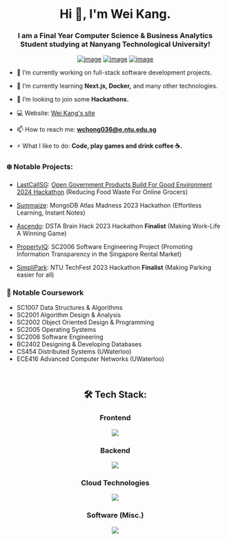 <h1 align="center">Hi 👋, I'm Wei Kang.</h1>
<h3 align="center">I am a Final Year Computer Science & Business Analytics  Student studying at Nanyang Technological University!</h3>
<div align="center">

[![image](https://img.shields.io/badge/LinkedIn-0077B5?style=for-the-badge&logo=linkedin&logoColor=white)](https://www.linkedin.com/in/chong-wei-kang/)
[![image](https://img.shields.io/badge/Gmail-D14836?style=for-the-badge&logo=gmail&logoColor=white)](mailto:chongweikang5@gmail.com)
[![image](https://img.shields.io/badge/Telegram-188AD5?style=for-the-badge&logo=telegram&logoColor=white)](https://t.me/weikangg)

  
</div>

- 🔭 I’m currently working on full-stack software development projects.

- 🌱 I’m currently learning **Next.js, Docker,** and many other technologies.

- 👯 I’m looking to join some **Hackathons.**

- 💻 Website: [Wei Kang's site](https://weikangg.github.io/)

- 📫 How to reach me: **wchong036@e.ntu.edu.sg**

- ⚡ What I like to do: **Code, play games and drink coffee ☕️.**

### ❄️ Notable Projects:
- [LastCallSG](https://github.com/Yuandjom/LastCallSG): [Open Government Products Build For Good Environment 2024 Hackathon](https://www.build.gov.sg/lastcallsg/) (Reducing Food Waste For Online Grocers)

- [Summaize](https://summaize-weikangg.vercel.app/): MongoDB Atlas Madness 2023 Hackathon (Effortless Learning, Instant Notes)

- [Ascendo](https://github.com/weikangg/Ascendo): DSTA Brain Hack 2023 Hackathon **Finalist** (Making Work-Life A Winning Game)

- [PropertyIQ](https://github.com/weikangg/PropertyIQ): SC2006 Software Engineering Project (Promoting Information Transparency in the Singapore Rental Market)

- [SimpliPark](https://github.com/weikangg/SimpliPark): NTU TechFest 2023 Hackathon **Finalist** (Making Parking easier for all)

### 🌱 Notable Coursework
- SC1007 Data Structures & Algorithms
- SC2001 Algorithm Design & Analysis
- SC2002 Object Oriented Design & Programming
- SC2005 Operating Systems
- SC2006 Software Engineering
- BC2402 Designing & Developing Databases
- CS454  Distributed Systems (UWaterloo)
- ECE416 Advanced Computer Networks (UWaterloo)

<br />

<h2 align="center"> 🛠 Tech Stack:</h2>

<div align="center">
  <h3>Frontend</h3>
  <p>
    <a href="https://skillicons.dev">
      <img src="https://skillicons.dev/icons?i=html,css,js,ts,react,bootstrap,materialui,nextjs" />
    </a>
  </p>
  <h3>Backend</h3>
  <p>
    <a href="https://skillicons.dev">
      <img src="https://skillicons.dev/icons?i=nodejs,express,django,mongodb,sqlite,firebase,mysql," />
    </a>
  </p>
  <h3>Cloud Technologies</h3>
  <p>
    <a href="https://skillicons.dev">
      <img src="https://skillicons.dev/icons?i=aws,dynamodb," />
    </a>
  </p>
  <h3>Software (Misc.)</h3>
  <p>
    <a href="https://skillicons.dev">
      <img src="https://skillicons.dev/icons?i=c,cpp,python,git,selenium,java" />
    </a>
  </p>
  <br />
</div>


